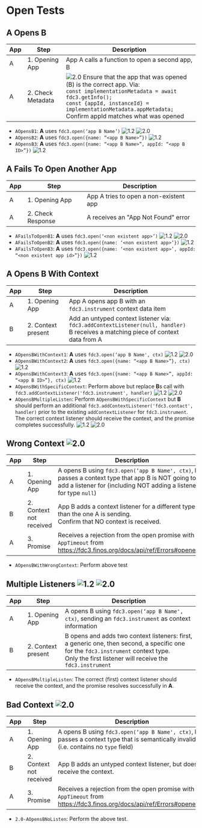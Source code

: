 # Open Tests 

## A Opens B  

| App | Step            | Description                                              |
|-----|-----------------|----------------------------------------------------------|
| A   | 1. Opening App  | App A calls a function to open a second app, B |
| A   | 2. Check Metadata | ![2.0](https://img.shields.io/badge/FDC3-2.0-blue) Ensure that the app that was opened (B) is the correct app.  Via: <br /> `const implementationMetadata = await fdc3.getInfo();`<br/>`const {appId, instanceId} = implementationMetadata.appMetadata;`<br/> Confirm appId matches what was opened |

- `AOpensB1`:  **A** uses `fdc3.open(‘app B Name’)`  ![1.2](https://img.shields.io/badge/FDC3-1.2-green) ![2.0](https://img.shields.io/badge/FDC3-2.0-blue)
- `AOpensB2`:  **A** uses `fdc3.open({name: “<app B Name>”})` ![1.2](https://img.shields.io/badge/FDC3-1.2-green)
- `AOpensB3`:  **A** uses `fdc3.open({name: “<app B Name>”, appId: “<app B ID>”})` ![1.2](https://img.shields.io/badge/FDC3-1.2-green)

## A Fails To Open Another App

| App | Step            | Description                                              |
|-----|-----------------|----------------------------------------------------------|
| A   | 1. Opening App  | App A tries to open a non-existent app |
| A   | 2. Check Response | A receives an "App Not Found" error  |

- `AFailsToOpenB1`:  **A** uses `fdc3.open(‘<non existent app>’)` ![1.2](https://img.shields.io/badge/FDC3-1.2-green) ![2.0](https://img.shields.io/badge/FDC3-2.0-blue)
- `AFailsToOpenB2`:  **A** uses `fdc3.open({name: ‘<non existent app>’})`  ![1.2](https://img.shields.io/badge/FDC3-1.2-green)
- `AFailsToOpenB3`:  **A** uses `fdc3.open({name: ‘<non existent app>’, appId: “<non existent app id>”})`  ![1.2](https://img.shields.io/badge/FDC3-1.2-green)

## A Opens B With Context

| App | Step            | Description                                              |
|-----|-----------------|----------------------------------------------------------|
| A   | 1. Opening App     |App A opens app B with an `fdc3.instrument` context data item |
| B   | 2. Context present | Add an untyped context listener via: <br/>`fdc3.addContextListener(null, handler)` <br /> B receives a matching piece of context data from A |

- `AOpensBWithContext1`:  **A** uses `fdc3.open(‘app B Name', ctx)` ![1.2](https://img.shields.io/badge/FDC3-1.2-green) ![2.0](https://img.shields.io/badge/FDC3-2.0-blue)
- `AOpensBWithContext2`:  **A** uses `fdc3.open({name: “<app B Name>”}, ctx)` ![1.2](https://img.shields.io/badge/FDC3-1.2-green)
- `AOpensBWithContext3`:  **A** uses `fdc3.open({name: “<app B Name>”, appId: “<app B ID>”}, ctx)` ![1.2](https://img.shields.io/badge/FDC3-1.2-green)
- `AOpensBWithSpecificContext`: Perform above but replace **B**s call with `fdc3.addContextListener('fdc3.instrument', handler)` ![1.2](https://img.shields.io/badge/FDC3-1.2-green) ![2.0](https://img.shields.io/badge/FDC3-2.0-blue)
- `AOpensBMultipleListen`:  Perform `AOpensBWithSpecificContext` but **B** should perform an additional `fdc3.addContextListener('fdc3.contact', handler)` prior to the existing `addContextListener` for `fdc3.instrument`.  The correct context listener should receive the context, and the promise completes successfully.  ![1.2](https://img.shields.io/badge/FDC3-1.2-green) ![2.0](https://img.shields.io/badge/FDC3-2.0-blue)


## Wrong Context ![2.0](https://img.shields.io/badge/FDC3-2.0-blue)

| App | Step            | Description                                                                                                                   |
|-----|-----------------|-------------------------------------------------------------------------------------------------------------------------------|
| A   | 1. Opening App     | A opens B using `fdc3.open(‘app B Name', ctx)`, but passes a context type that app B is NOT going to add a listener for (including NOT adding a listener for type `null`)                                                                |
| B   | 2. Context not received | App B adds a context listener for a different type than the one A is sending.  <br/>Confirm that NO context is received.                         |
| A   | 3. Promise         | Receives a rejection from the open promise with `AppTimeout` from <br>https://fdc3.finos.org/docs/api/ref/Errors#openerror |

- `AOpensBWithWrongContext`: Perform above test

## Multiple Listeners  ![1.2](https://img.shields.io/badge/FDC3-1.2-green) ![2.0](https://img.shields.io/badge/FDC3-2.0-blue)

| App | Step            | Description                                                                                                                   |
|-----|-----------------|-------------------------------------------------------------------------------------------------------------------------------|
| A   | 1. Opening App     | A opens B using `fdc3.open(‘app B Name', ctx)`, sending an `fdc3.instrument` as context information    |
| B   | 2. Context present | B opens and adds two context listeners:  first, a generic one, then second, a specific one for the `fdc3.instrument` context type.  <br/>Only the first listener will receive the `fdc3.instrument`    |

-  `AOpensBMultipleListen`:  The correct (first) context listener should receive the context, and the promise resolves successfully in **A**.

## Bad Context ![2.0](https://img.shields.io/badge/FDC3-2.0-blue)

| App | Step            | Description                                                                                                                   |
|-----|-----------------|-------------------------------------------------------------------------------------------------------------------------------|
| A   | 1. Opening App     | A opens B using `fdc3.open(‘app B Name', ctx)`, but passes a context type that is semantically invalid (i.e. contains no `type` field)      |                                                          |
| B   | 2. Context not received | App B adds an untyped context listener, but doesn't receive the context.        |
| A   | 3. Promise         | Receives a rejection from the open promise with `AppTimeout` from <br>https://fdc3.finos.org/docs/api/ref/Errors#openerror |

- `2.0-AOpensBNoListen`: Perform the above test. 
